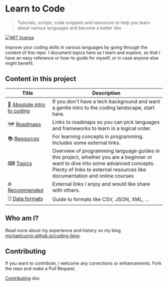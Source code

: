 # Learn to Code
> Tutorials, scripts, code snippets and resources to help you learn about various languages and become a better dev

[![MIT license](https://img.shields.io/badge/License-MIT-blue.svg)](https://github.com/MichaelCurrin/learn-to-code/blob/master/README.md#license)

Improve your coding skills in various languages by going through the content of this repo. I document topics here as I learn and explore, so that I have an easy reference or how-to guide for myself, or in case anyone else might benefit.


## Content in this project

| Title                                            | Description                                                                                                                                                                                                  |
| ------------------------------------------------ | ------------------------------------------------------------------------------------------------------------------------------------------------------------------------------------------------------------ |
| 🤷 [Absolute intro to coding](intro_to_coding.md) | If you don't have a tech background and want a gentle intro to the coding landscape, start here.                                                                                                             |
| 🗺️ [Roadmaps](roadmaps.md)                        | Links to roadmaps so you can pick languages and frameworks to learn in a logical order.                                                                                                                      |
| 📚 [Resources](resources.md)                      | For learning concepts in programming. Includes some external links.                                                                                                                                          |
| ⌨ [Topics](topics/README.md)                     | Overview of programming language guides in this project, whether you are a beginner or want to dive into some advanced concepts. Plenty of links to external resources like documentation and online courses |
| 🌐 [Recommended](recommended.md)                  | External links I enjoy and would like share with others.                                                                                                                                                     |
| 🗄️ [Data formats](data_formats.md)                | Guide to formats like CSV, JSON, XML, ...                                                                                                                                                                    |

## Who am I?

Read more about my experience and history on my blog [michaelcurrin.github.io/coding-blog](https://michaelcurrin.github.io/coding-blog/).


## Contributing

If you want to contribute, I welcome any corrections or enhancements. Fork the repo and make a Pull Request.

[Contributing](contributing.md) doc
